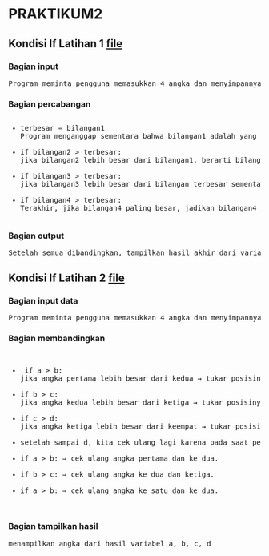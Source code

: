 # PRAKTIKUM2

## Kondisi If Latihan 1 <a href= "Kondisi_If/Latihan1.py">file</a>

### Bagian input

<pre>
Program meminta pengguna memasukkan 4 angka dan menyimpannya dalam variabel bilangan1, bilangan2, bilangan3, bilangan4 dan int digunakan untuk mengubah input text menjadi angka
</pre>

### Bagian percabangan

<pre>
<ul><li>terbesar = bilangan1
Program menganggap sementara bahwa bilangan1 adalah yang terbesar

<li>if bilangan2 > terbesar:
jika bilangan2 lebih besar dari bilangan1, berarti bilangan2 menjadi yang terbesar

<li>if bilangan3 > terbesar:
jika bilangan3 lebih besar dari bilangan terbesar sementara, berarti bilangan3 menjadi yang terbesar

<li>if bilangan4 > terbesar:
Terakhir, jika bilangan4 paling besar, jadikan bilangan4 sebagai hasil akhir
</ul></pre>

### Bagian output

<pre>Setelah semua dibandingkan, tampilkan hasil akhir dari variabel terbesar</pre>

## Kondisi If Latihan 2 <a href= "Kondisi_If/Latihan2.py">file</a>

### Bagian input data

<pre>
Program meminta pengguna memasukkan 4 angka dan menyimpannya dalam variabel a, b, c, d dan int digunakan untuk mengubah input text menjadi angka
</pre>

### Bagian membandingkan

<pre>
<ul>
<li> if a > b:
jika angka pertama lebih besar dari kedua → tukar posisinya.

<li>if b > c:
jika angka kedua lebih besar dari ketiga → tukar posisinya.

<li>if c > d:
jika angka ketiga lebih besar dari keempat → tukar posisinya.
 
<li>setelah sampai d, kita cek ulang lagi karena pada saat pertukaran terakhir bisa mengakibatkan bilangan a,b,c tidak terurut.

<li>if a > b: → cek ulang angka pertama dan ke dua.

<li>if b > c: → cek ulang angka ke dua dan ketiga.

<li>if a > b: → cek ulang angka ke satu dan ke dua.
</ul>
</pre>

### Bagian tampilkan hasil

<pre>menampilkan angka dari hasil variabel a, b, c, d</pre>
